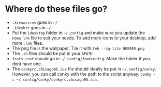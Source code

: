 # Where do these files go?

- `.Xresources` goes in `~/`
- `.ideskrc` goes in `~/`
- Put the `idesktop` folder in `~/.config` and make sure you update the `Home.lnk` file to suit
your needs. To add more icons to your desktop, add more `.lnk` files.
- The png file is the wallpaper. Tile it with `feh --bg-tile 008080.png`
- The `.sh` files should be put in your `$PATH`
- `fonts.conf` should go in `~/.config/fontconfig`. Make the folder if you dont have one.
- The `conkyrc.chicago95.lua` file should ideally be put in `~/.config/conky`. However, you
can call conky with the path to the script anyway. `conky -c ~/.config/conky/conkyrc.chicago95.lua`.

